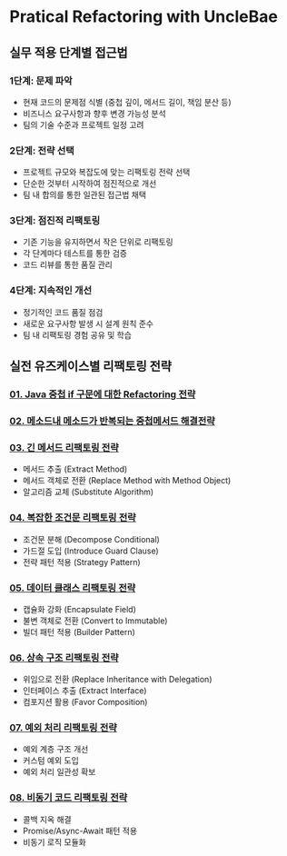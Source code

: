 # Pratical Refactoring with UncleBae


## 실무 적용 단계별 접근법

### 1단계: 문제 파악

- 현재 코드의 문제점 식별 (중첩 깊이, 메서드 길이, 책임 분산 등)
- 비즈니스 요구사항과 향후 변경 가능성 분석
- 팀의 기술 수준과 프로젝트 일정 고려

### 2단계: 전략 선택

- 프로젝트 규모와 복잡도에 맞는 리팩토링 전략 선택
- 단순한 것부터 시작하여 점진적으로 개선
- 팀 내 합의를 통한 일관된 접근법 채택

### 3단계: 점진적 리팩토링

- 기존 기능을 유지하면서 작은 단위로 리팩토링
- 각 단계마다 테스트를 통한 검증
- 코드 리뷰를 통한 품질 관리

### 4단계: 지속적인 개선

- 정기적인 코드 품질 점검
- 새로운 요구사항 발생 시 설계 원칙 준수
- 팀 내 리팩토링 경험 공유 및 학습

## 실전 유즈케이스별 리팩토링 전략

### [01. Java 중첩 if 구문에 대한 Refactoring 전략](01.RefactoringOfNestedIf.md)

### [02. 메소드내 메소드가 반복되는 중첩메서드 해결전략](02.RefactoringOfNestedMethod.md)


### [03. 긴 메서드 리팩토링 전략](03.RefactoringLongMethod.md)
- 메서드 추출 (Extract Method)
- 메서드 객체로 전환 (Replace Method with Method Object)
- 알고리즘 교체 (Substitute Algorithm)

### [04. 복잡한 조건문 리팩토링 전략](04.RefactoringComplexConditionals.md)
- 조건문 분해 (Decompose Conditional)
- 가드절 도입 (Introduce Guard Clause)
- 전략 패턴 적용 (Strategy Pattern)

### [05. 데이터 클래스 리팩토링 전략](05.RefactoringDataClasses.md)
- 캡슐화 강화 (Encapsulate Field)
- 불변 객체로 전환 (Convert to Immutable)
- 빌더 패턴 적용 (Builder Pattern)

### [06. 상속 구조 리팩토링 전략](06.RefactoringInheritance.md)
- 위임으로 전환 (Replace Inheritance with Delegation)
- 인터페이스 추출 (Extract Interface)
- 컴포지션 활용 (Favor Composition)

### [07. 예외 처리 리팩토링 전략](07.RefactoringExceptionHandling.md)
- 예외 계층 구조 개선
- 커스텀 예외 도입
- 예외 처리 일관성 확보

### [08. 비동기 코드 리팩토링 전략](08.RefactoringAsyncCode.md)
- 콜백 지옥 해결
- Promise/Async-Await 패턴 적용
- 비동기 로직 모듈화